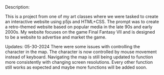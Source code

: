 Description: 

This is a project from one of my art classes where we were tasked to create an interactive website using p5js and HTML+CSS. 
The prompt was to create a retro-themed website based on popular media in the late 90s and early 2000s. My website focuses
on the game Final Fantasy VII and is designed to be a website to advertise and market the game. 

Updates: 
05-30-2024
There were some issues with controlling the character in the map. The character is now controlled by mouse movement instead of keyboard. 
Navigating the map is still being updated to function more consistently with changing screen resolutions. Every other function still
works as expected and maybe more functions will be added soon. 


